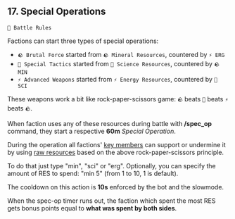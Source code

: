 ## 17. Special Operations

`📑 Battle Rules`

Factions can start three types of special operations:
- `🪨 Brutal Force` started from `🪨 Mineral Resources`, countered by `⚡️ ERG`
- `🧪 Special Tactics` started from `🧪 Science Resources`, countered by `🪨 MIN`
- `⚡️ Advanced Weapons` started from `⚡️ Energy Resources`, countered by `🧪 SCI`

These weapons work a bit like rock-paper-scissors game: `🪨` beats `🧪` beats ️`⚡️` beats `🪨`.

When faction uses any of these resources during battle with **/spec_op** command, they start a respective **60m** *Special Operation*.

During the operation all factions' [key members](<https://zeithalt.github.io/rules/#rules_07_key_members>) can support or undermine it by using [raw resources](<https://zeithalt.github.io/rules/#rules_16_resources>) based on the above rock-paper-scissors principle. 

To do that just type "min", "sci" or "erg". Optionally, you can specify the amount of RES to spend: "min 5" (from 1 to 10, 1 is default).

The cooldown on this action is **10s** enforced by the bot and the slowmode.

When the spec-op timer runs out, the faction which spent the most RES gets bonus points equal to **what was spent by both sides**.

